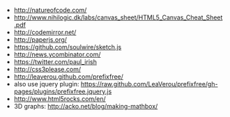* http://natureofcode.com/
* http://www.nihilogic.dk/labs/canvas_sheet/HTML5_Canvas_Cheat_Sheet.pdf
* http://codemirror.net/
* http://paperjs.org/
* https://github.com/soulwire/sketch.js
* http://news.ycombinator.com/
* https://twitter.com/paul_irish
* http://css3please.com/
* http://leaverou.github.com/prefixfree/
* also use jquery plugin: https://raw.github.com/LeaVerou/prefixfree/gh-pages/plugins/prefixfree.jquery.js
* http://www.html5rocks.com/en/
* 3D graphs: http://acko.net/blog/making-mathbox/